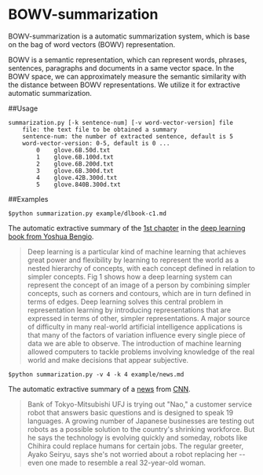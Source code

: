 # BOWV-summarization

BOWV-summarization is a automatic summarization system, which is base on the bag of word vectors (BOWV) representation.

BOWV is a semantic representation, which can represent words, phrases, sentences, paragraphs and documents in a same vector space. In the BOWV space, we can approximately measure the semantic similarity with the distance between BOWV representations. We utilize it for extractive automatic summarization.

##Usage

    summarization.py [-k sentence-num] [-v word-vector-version] file
        file: the text file to be obtained a summary
	    sentence-num: the number of extracted sentence, default is 5
	    word-vector-version: 0-5, default is 0 ...
		    0	 glove.6B.50d.txt
		    1	 glove.6B.100d.txt
		    2	 glove.6B.200d.txt
		    3	 glove.6B.300d.txt
		    4	 glove.42B.300d.txt
		    5	 glove.840B.300d.txt

##Examples

    $python summarization.py example/dlbook-c1.md

The automatic extractive summary of the [1st chapter](example/dlbook-c1.md) in the [deep learning book from Yoshua Bengio](http://www-labs.iro.umontreal.ca/~bengioy/dlbook/).

>Deep learning is a particular kind of machine learning that achieves great power and flexibility by learning to represent the world as a nested hierarchy of concepts, with each concept defined in relation to simpler concepts.
>Fig 1 shows how a deep learning system can represent the concept of an image of a person by combining simpler concepts, such as corners and contours, which are in turn defined in terms of edges.
>Deep learning solves this central problem in representation learning by introducing representations that are expressed in terms of other, simpler representations.
>A major source of difficulty in many real-world artificial intelligence applications is that many of the factors of variation influence every single piece of data we are able to observe.
>The introduction of machine learning allowed computers to tackle problems involving knowledge of the real world and make decisions that appear subjective.

    $python summarization.py -v 4 -k 4 example/news.md 

The automatic extractive summary of a [news](example/news.md) from [CNN](http://edition.cnn.com/2015/04/24/asia/japan-robots-work/index.html).

>Bank of Tokyo-Mitsubishi UFJ is trying out "Nao," a customer service robot that answers basic questions and is designed to speak 19 languages.
>A growing number of Japanese businesses are testing out robots as a possible solution to the country's shrinking workforce.
>But he says the technology is evolving quickly and someday, robots like Chihira could replace humans for certain jobs.
>The regular greeter, Ayako Seiryu, says she's not worried about a robot replacing her -- even one made to resemble a real 32-year-old woman.


